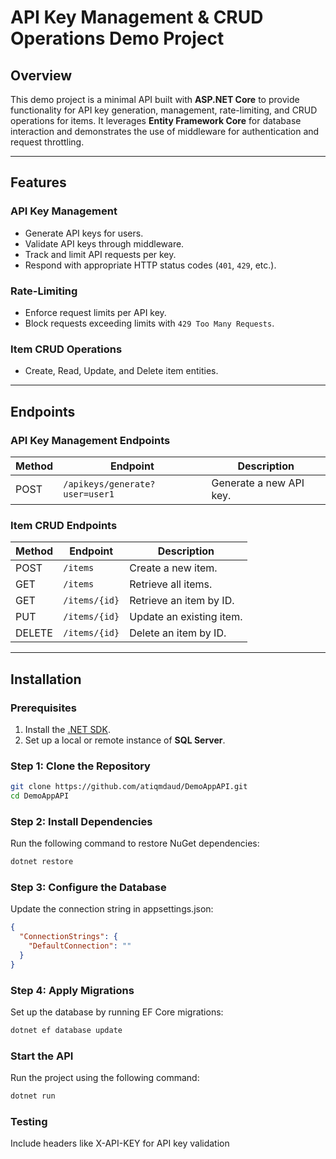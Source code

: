 # API Key Management & CRUD Operations Demo Project

## Overview

This demo project is a minimal API built with **ASP.NET Core** to provide functionality for API key generation, management, rate-limiting, and CRUD operations for items. It leverages **Entity Framework Core** for database interaction and demonstrates the use of middleware for authentication and request throttling.

---

## Features

### **API Key Management**

- Generate API keys for users.
- Validate API keys through middleware.
- Track and limit API requests per key.
- Respond with appropriate HTTP status codes (`401`, `429`, etc.).

### **Rate-Limiting**

- Enforce request limits per API key.
- Block requests exceeding limits with `429 Too Many Requests`.

### **Item CRUD Operations**

- Create, Read, Update, and Delete item entities.

---

## Endpoints

### **API Key Management Endpoints**

| Method | Endpoint                       | Description             |
| ------ | ------------------------------ | ----------------------- |
| POST   | `/apikeys/generate?user=user1` | Generate a new API key. |

### **Item CRUD Endpoints**

| Method | Endpoint      | Description              |
| ------ | ------------- | ------------------------ |
| POST   | `/items`      | Create a new item.       |
| GET    | `/items`      | Retrieve all items.      |
| GET    | `/items/{id}` | Retrieve an item by ID.  |
| PUT    | `/items/{id}` | Update an existing item. |
| DELETE | `/items/{id}` | Delete an item by ID.    |

---

## Installation

### **Prerequisites**

1. Install the [.NET SDK](https://dotnet.microsoft.com/download).
2. Set up a local or remote instance of **SQL Server**.

### **Step 1: Clone the Repository**

```bash
git clone https://github.com/atiqmdaud/DemoAppAPI.git
cd DemoAppAPI
```

### **Step 2: Install Dependencies**

Run the following command to restore NuGet dependencies:

```bash
dotnet restore
```

### **Step 3: Configure the Database**

Update the connection string in appsettings.json:

```Json
{
  "ConnectionStrings": {
    "DefaultConnection": ""
  }
}
```

### **Step 4: Apply Migrations**

Set up the database by running EF Core migrations:

```Bash
dotnet ef database update
```

### **Start the API**

Run the project using the following command:

```Bash
dotnet run
```

### **Testing**

Include headers like X-API-KEY for API key validation
